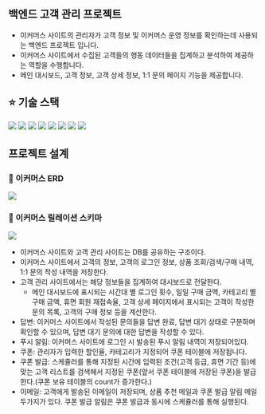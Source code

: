 ## 백엔드 고객 관리 프로젝트

* 이커머스 사이트의 관리자가 고객 정보 및 이커머스 운영 정보를 확인하는데 사용되는 백엔드 프로젝트 입니다.
* 이커머스 사이트에서 수집된 고객들의 행동 데이터들을 집계하고 분석하여 제공하는 역할을 수행합니다.
* 메인 대시보드, 고객 정보, 고객 상세 정보, 1:1 문의 페이지 기능을 제공합니다.


## ⭐ 기술 스택
<img src="https://img.shields.io/badge/mariadb-003545?style=for-the-badge&logo=mariadb&logoColor=white">
<img src="https://img.shields.io/badge/linux-FCC624?style=for-the-badge&logo=linux&logoColor=white">
<img src="https://img.shields.io/badge/java-F7DF1E?style=for-the-badge&logo=java&logoColor=white">
<img src="https://img.shields.io/badge/springboot-6DB33F?style=for-the-badge&logo=springboot&logoColor=white">
<img src="https://img.shields.io/badge/springsecurity-000000?style=for-the-badge&logo=springsecurity&logoColor=white">
<img src="https://img.shields.io/badge/jsonwebtokens-FCC624?style=for-the-badge&logo=jsonwebtokens&logoColor=white">
<img src="https://img.shields.io/badge/centos-262577?style=for-the-badge&logo=centos&logoColor=white">
<img src="https://img.shields.io/badge/linux-FCC624?style=for-the-badge&logo=linux&logoColor=white">

## 프로젝트 설계

### 💾 이커머스 ERD
<img src=https://github.com/beyond-sw-camp/be02-fin-CuStard-CRM/assets/96675421/649847d1-ceae-4fa0-bd8c-a17242fcb75a>

### 🚧 이커머스 릴레이션 스키마
<img src=https://github.com/beyond-sw-camp/be02-fin-CuStard-CRM/assets/96675421/8277a174-eafd-4107-b2a3-ec517d2941a7>

* 이커머스 사이트와 고객 관리 사이트는 DB를 공유하는 구조이다.
* 이커머스 사이트에서 고객의 정보, 고객의 로그인 정보, 상품 조회/검색/구매 내역, 1:1 문의 작성 내역을 저장한다.
* 고객 관리 사이트에서는 해당 정보들을 집계하여 대시보드로 전달한다.
    * 메인 대시보드에 표시되는 시간대 별 로그인 횟수, 일일 구매 금액, 카테고리 별 구매 금액, 휴면 회원 재접속율, 고객 상세 페이지에서 표시되는 고객이 작성한 문의 목록, 고객의 구매 정보 등을 계산한다.
* 답변: 이커머스 사이트에서 작성된 문의들을 답변 완료, 답변 대기 상태로 구분하며 확인할 수 있으며, 답변 대기 문의에 대한 답변을 작성할 수 있다.
* 푸시 알림: 이커머스 사이트에 로그인 시 발송된 푸시 알림 내역이 저장되어있다.
* 쿠폰: 관리자가 입력한 할인율, 카테고리가 지정되어 쿠폰 테이블에 저장됩니다.
* 쿠폰 발급: 스케쥴러를 통해 지정된 시간에 입력된 조건(고객 등급, 휴면 기간 등)에 맞는 고객 리스트를 검색해서 지정된 쿠폰(앞서 쿠폰 테이블에 저장된 쿠폰)을 발급한다.(쿠폰 보유 테이블의 count가 증가한다.)
* 이메일: 고객에게 발송된 이메일이 저장되며, 상품 추천 메일과 쿠폰 발급 알림 메일 두가지가 있다. 쿠폰 발급 알림은 쿠폰 발급과 동시에 스케쥴러를 통해 실행된다.